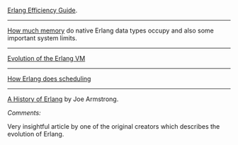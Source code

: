 [Erlang Efficiency Guide](http://erlang.org/doc/efficiency_guide/introduction.html). 

***

[How much memory](http://erlang.org/doc/efficiency_guide/advanced.html#id71365) do native Erlang data types occupy and also some important system limits.

***

[Evolution of the Erlang VM](http://www.erlang-factory.com/upload/presentations/247/erlang_vm_1.pdf)

***

[How Erlang does scheduling](http://jlouisramblings.blogspot.ch/2013/01/how-erlang-does-scheduling.html)

***

[A History of Erlang](http://webcem01.cem.itesm.mx:8005/erlang/cd/downloads/hopl_erlang.pdf) by Joe Armstrong. 

_Comments:_ 

Very insightful article by one of the original creators which describes the evolution of Erlang.
